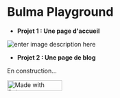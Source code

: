 # Bulma Playground

- **Projet 1 : Une page d'accueil** 

![enter image description here](https://s3.amazonaws.com/media-p.slid.es/uploads/975796/images/6191340/Screenshot_2019-05-29_Hello_Bulma__1_.png)

- **Projet 2 : Une page de blog**

En construction... 

<a href="https://bulma.io">
<img src="https://bulma.io/images/made-with-bulma.png" alt="Made with Bulma" width="128" height="24">
</a>
